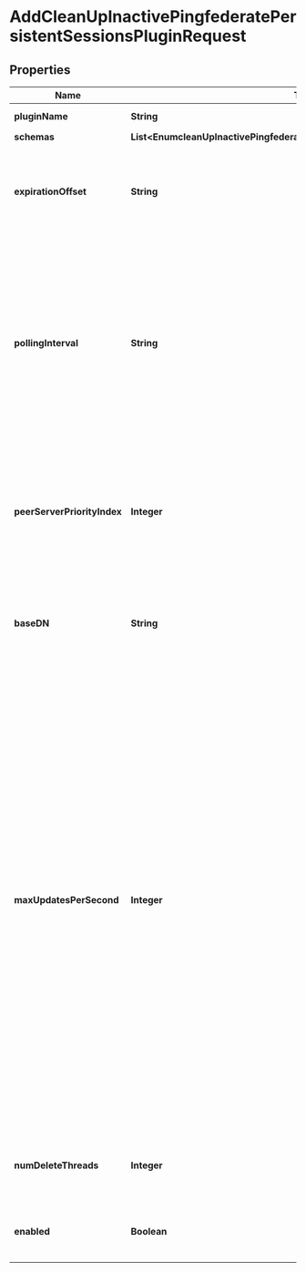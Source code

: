 

# AddCleanUpInactivePingfederatePersistentSessionsPluginRequest


## Properties

| Name | Type | Description | Notes |
|------------ | ------------- | ------------- | -------------|
|**pluginName** | **String** | Name of the new Plugin |  |
|**schemas** | **List&lt;EnumcleanUpInactivePingfederatePersistentSessionsPluginSchemaUrn&gt;** |  |  |
|**expirationOffset** | **String** | Sessions whose last activity timestamp is older than this offset will be removed. |  |
|**pollingInterval** | **String** | This specifies how often the plugin should check for expired data. It also controls the offset of peer servers (see the peer-server-priority-index for more information). |  [optional] |
|**peerServerPriorityIndex** | **Integer** | In a replicated environment, this determines the order in which peer servers should attempt to purge data. |  [optional] |
|**baseDN** | **String** | Only entries located within the subtree specified by this base DN are eligible for purging. |  [optional] |
|**maxUpdatesPerSecond** | **Integer** | This setting smooths out the performance impact on the server by throttling the purging to the specified maximum number of updates per second. To avoid a large backlog, this value should be set comfortably above the average rate that expired data is generated. When purge-behavior is set to subtree-delete-entries, then deletion of the entire subtree is considered a single update for the purposes of throttling. |  [optional] |
|**numDeleteThreads** | **Integer** | The number of threads used to delete expired entries. |  [optional] |
|**enabled** | **Boolean** | Indicates whether the plug-in is enabled for use. |  |



